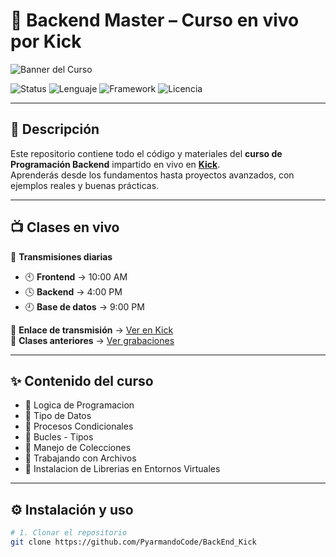 # 🚀 Backend Master – Curso en vivo por Kick

![Banner del Curso](assets/banner-kick.png)

![Status](https://img.shields.io/badge/Status-Activo-brightgreen?style=flat-square)
![Lenguaje](https://img.shields.io/badge/Python-3.11-blue?style=flat-square)
![Framework](https://img.shields.io/badge/Django-4.2-green?style=flat-square)
![Licencia](https://img.shields.io/badge/License-MIT-yellow?style=flat-square)

---

## 📌 Descripción

Este repositorio contiene todo el código y materiales del **curso de Programación Backend** impartido en vivo en **[Kick](https://kick.com/pyarmandoacademy)**.  
Aprenderás desde los fundamentos hasta proyectos avanzados, con ejemplos reales y buenas prácticas.

---

## 📺 Clases en vivo

🎥 **Transmisiones diarias**  
- 🕙 **Frontend** → 10:00 AM  
- 🕓 **Backend** → 4:00 PM  
- 🕘 **Base de datos** → 9:00 PM  

📍 **Enlace de transmisión** → [Ver en Kick](https://kick.com/pyarmandoacademy)  
📂 **Clases anteriores** → [Ver grabaciones](https://kick.com/pyarmandoacademy/videos)

---

## ✨ Contenido del curso

- 🔹 Logica de Programacion
- 🔹 Tipo de Datos
- 🔹 Procesos Condicionales
- 🔹 Bucles - Tipos 
- 🔹 Manejo de Colecciones
- 🔹 Trabajando con Archivos
- 🔹 Instalacion de Librerias en Entornos Virtuales

---


## ⚙️ Instalación y uso

```bash
# 1. Clonar el repositorio
git clone https://github.com/PyarmandoCode/BackEnd_Kick


